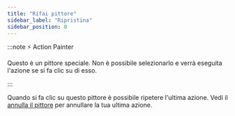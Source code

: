 ```yaml
---
title: "Rifai pittore"
sidebar_label: "Ripristina"
sidebar_position: 0
---
```


:::note ⚡ Action Painter

Questo è un pittore speciale. Non è possibile selezionarlo e verrà eseguita l'azione se si fa clic su di esso.

:::

Quando si fa clic su questo pittore è possibile ripetere l'ultima azione. Vedi il [annulla il pittore](undo) per annullare la tua ultima azione.
